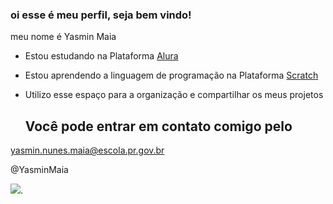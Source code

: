 ### oi esse é meu perfil, seja bem vindo!

meu nome é Yasmin Maia
- Estou estudando na Plataforma [Alura](https://www.alura.com.br/)
- Estou aprendendo a linguagem de programação na Plataforma  [Scratch](https://scratch.mit.edu/)
- Utilizo esse espaço para a organização e compartilhar os meus projetos

  ## Você pode entrar em contato comigo pelo

yasmin.nunes.maia@escola.pr.gov.br


@YasminMaia

![](https://media.tenor.com/EibW8F4VJUkAAAAC/joke-jk.gif). 









  
